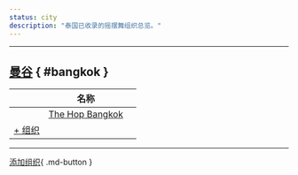 ```yaml
---
status: city
description: "泰国已收录的摇摆舞组织总览。"
---
```


---

## <a id=bangkok></a>[曼谷](#bangkok) { #bangkok }

| | 名称 | |
| --- | --- | --- |
| | [The Hop Bangkok](the-hop-bangkok.md) |  |
| [+ 组织](https://github.com/swingdance/orgs/issues/new?assignees=&labels=add+org&projects=&template=02-add_entity.yml&title=%5Bth_TH%5D%20%3CName%3E&region=th_TH&province=Bangkok&city=Bangkok)

---

[添加组织](https://github.com/swingdance/orgs/issues/new?assignees=&labels=add+org&projects=&template=02-add_entity.yml&title=%5Bth_TH%5D%20%3CName%3E&region=th_TH&province=&city=){ .md-button }

